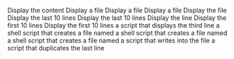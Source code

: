 Display the content
Display a file
Display a file
Display a file
Display the file
Display the last 10 lines
Display the last 10 lines
Display the line
Display the first 10 lines
Display the first 10 lines
a script that displays the third line
a shell script that creates a file named
a shell script that creates a file named
a shell script that creates a file named
a script that writes into the file
a script that duplicates the last line
